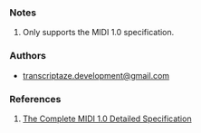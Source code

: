 ### Notes

1. Only supports the MIDI 1.0 specification.

### Authors
- transcriptaze.development@gmail.com

### References

1. [The Complete MIDI 1.0 Detailed Specification](https://www.midi.org/specifications/item/the-midi-1-0-specification)
